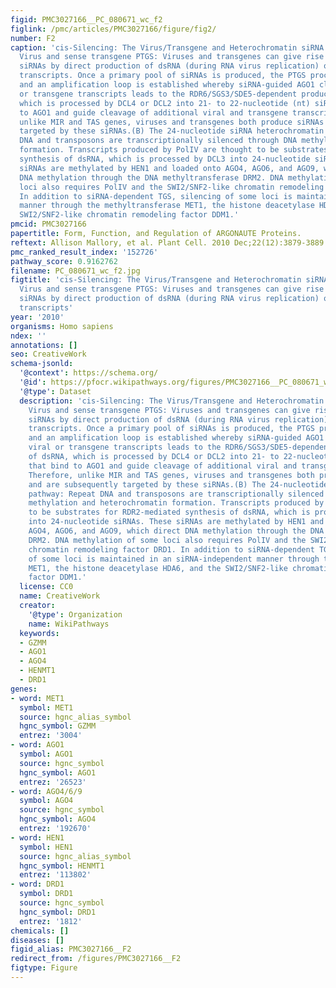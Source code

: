 ```yaml
---
figid: PMC3027166__PC_080671_wc_f2
figlink: /pmc/articles/PMC3027166/figure/fig2/
number: F2
caption: 'cis-Silencing: The Virus/Transgene and Heterochromatin siRNA Pathways.(A)
  Virus and sense transgene PTGS: Viruses and transgenes can give rise to primary
  siRNAs by direct production of dsRNA (during RNA virus replication) or aberrant
  transcripts. Once a primary pool of siRNAs is produced, the PTGS process is initiated
  and an amplification loop is established whereby siRNA-guided AGO1 cleavage of viral
  or transgene transcripts leads to the RDR6/SGS3/SDE5-dependent production of dsRNA,
  which is processed by DCL4 or DCL2 into 21- to 22-nucleotide (nt) siRNAs that bind
  to AGO1 and guide cleavage of additional viral and transgene transcripts. Therefore,
  unlike MIR and TAS genes, viruses and transgenes both produce siRNAs and are subsequently
  targeted by these siRNAs.(B) The 24-nucleotide siRNA heterochromatin pathway: Repeat
  DNA and transposons are transcriptionally silenced through DNA methylation and heterochromatin
  formation. Transcripts produced by PolIV are thought to be substrates for RDR2-mediated
  synthesis of dsRNA, which is processed by DCL3 into 24-nucleotide siRNAs. These
  siRNAs are methylated by HEN1 and loaded onto AGO4, AGO6, and AGO9, which direct
  DNA methylation through the DNA methyltransferase DRM2. DNA methylation of some
  loci also requires PolIV and the SWI2/SNF2-like chromatin remodeling factor DRD1.
  In addition to siRNA-dependent TGS, silencing of some loci is maintained in an siRNA-independent
  manner through the methyltransferase MET1, the histone deacetylase HDA6, and the
  SWI2/SNF2-like chromatin remodeling factor DDM1.'
pmcid: PMC3027166
papertitle: Form, Function, and Regulation of ARGONAUTE Proteins.
reftext: Allison Mallory, et al. Plant Cell. 2010 Dec;22(12):3879-3889.
pmc_ranked_result_index: '152726'
pathway_score: 0.9162762
filename: PC_080671_wc_f2.jpg
figtitle: 'cis-Silencing: The Virus/Transgene and Heterochromatin siRNA Pathways.(A)
  Virus and sense transgene PTGS: Viruses and transgenes can give rise to primary
  siRNAs by direct production of dsRNA (during RNA virus replication) or aberrant
  transcripts'
year: '2010'
organisms: Homo sapiens
ndex: ''
annotations: []
seo: CreativeWork
schema-jsonld:
  '@context': https://schema.org/
  '@id': https://pfocr.wikipathways.org/figures/PMC3027166__PC_080671_wc_f2.html
  '@type': Dataset
  description: 'cis-Silencing: The Virus/Transgene and Heterochromatin siRNA Pathways.(A)
    Virus and sense transgene PTGS: Viruses and transgenes can give rise to primary
    siRNAs by direct production of dsRNA (during RNA virus replication) or aberrant
    transcripts. Once a primary pool of siRNAs is produced, the PTGS process is initiated
    and an amplification loop is established whereby siRNA-guided AGO1 cleavage of
    viral or transgene transcripts leads to the RDR6/SGS3/SDE5-dependent production
    of dsRNA, which is processed by DCL4 or DCL2 into 21- to 22-nucleotide (nt) siRNAs
    that bind to AGO1 and guide cleavage of additional viral and transgene transcripts.
    Therefore, unlike MIR and TAS genes, viruses and transgenes both produce siRNAs
    and are subsequently targeted by these siRNAs.(B) The 24-nucleotide siRNA heterochromatin
    pathway: Repeat DNA and transposons are transcriptionally silenced through DNA
    methylation and heterochromatin formation. Transcripts produced by PolIV are thought
    to be substrates for RDR2-mediated synthesis of dsRNA, which is processed by DCL3
    into 24-nucleotide siRNAs. These siRNAs are methylated by HEN1 and loaded onto
    AGO4, AGO6, and AGO9, which direct DNA methylation through the DNA methyltransferase
    DRM2. DNA methylation of some loci also requires PolIV and the SWI2/SNF2-like
    chromatin remodeling factor DRD1. In addition to siRNA-dependent TGS, silencing
    of some loci is maintained in an siRNA-independent manner through the methyltransferase
    MET1, the histone deacetylase HDA6, and the SWI2/SNF2-like chromatin remodeling
    factor DDM1.'
  license: CC0
  name: CreativeWork
  creator:
    '@type': Organization
    name: WikiPathways
  keywords:
  - GZMM
  - AGO1
  - AGO4
  - HENMT1
  - DRD1
genes:
- word: MET1
  symbol: MET1
  source: hgnc_alias_symbol
  hgnc_symbol: GZMM
  entrez: '3004'
- word: AGO1
  symbol: AGO1
  source: hgnc_symbol
  hgnc_symbol: AGO1
  entrez: '26523'
- word: AGO4/6/9
  symbol: AGO4
  source: hgnc_symbol
  hgnc_symbol: AGO4
  entrez: '192670'
- word: HEN1
  symbol: HEN1
  source: hgnc_alias_symbol
  hgnc_symbol: HENMT1
  entrez: '113802'
- word: DRD1
  symbol: DRD1
  source: hgnc_symbol
  hgnc_symbol: DRD1
  entrez: '1812'
chemicals: []
diseases: []
figid_alias: PMC3027166__F2
redirect_from: /figures/PMC3027166__F2
figtype: Figure
---
```

